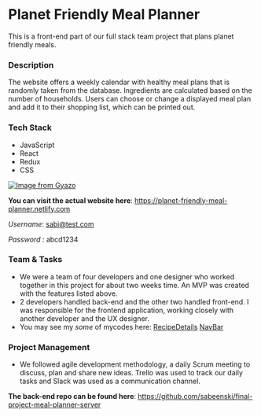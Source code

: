 # Planet Friendly Meal Planner 
This is a front-end part of our full stack team project that plans planet friendly meals.
  
### Description 
The website offers a weekly calendar with healthy meal plans that is randomly taken from the database. Ingredients are calculated based on the number of households. Users can choose or change a displayed meal plan and add it to their shopping list, which can be printed out.

### Tech Stack
* JavaScript
* React
* Redux
* CSS

[![Image from Gyazo](https://i.gyazo.com/3bb737a0e3e7f838697a505f035d5f9a.gif)](https://gyazo.com/3bb737a0e3e7f838697a505f035d5f9a)

**You can visit the actual website here**: https://planet-friendly-meal-planner.netlify.com

   *Username*: sabi@test.com 
   
   *Password* : abcd1234
  
### Team & Tasks
* We were a team of four developers and one designer who worked together in this project for about two weeks time. An MVP was created with the features listed above. 
* 2 developers handled back-end and the other two handled front-end. I was responsible for the frontend application, working closely with another developer and the UX designer. 
* You may see my *some* of mycodes here: 
[RecipeDetails](https://github.com/sabeenski/final-project-meal-planner-client/blob/master/src/components/recipes/RecipeDetails.js)
[NavBar](https://github.com/sabeenski/final-project-meal-planner-client/blob/master/src/components/navbar/Navbar.js)

### Project Management
* We followed agile development methodology, a daily Scrum meeting to discuss, plan and share new ideas. Trello was used to track our daily tasks and Slack was used as a communication channel. 

**The back-end repo can be found here**: https://github.com/sabeenski/final-project-meal-planner-server

